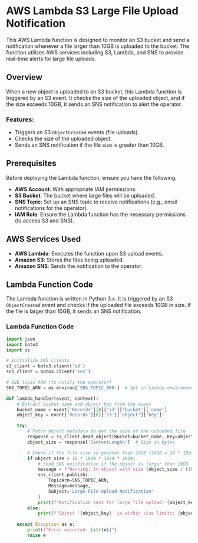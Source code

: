 # AWS Lambda S3 Large File Upload Notification

This AWS Lambda function is designed to monitor an S3 bucket and send a notification whenever a file larger than 10GB is uploaded to the bucket. The function utilizes AWS services including S3, Lambda, and SNS to provide real-time alerts for large file uploads.

## Overview

When a new object is uploaded to an S3 bucket, this Lambda function is triggered by an S3 event. It checks the size of the uploaded object, and if the size exceeds 10GB, it sends an SNS notification to alert the operator.

### Features:
- Triggers on S3 `ObjectCreated` events (file uploads).
- Checks the size of the uploaded object.
- Sends an SNS notification if the file size is greater than 10GB.

## Prerequisites

Before deploying the Lambda function, ensure you have the following:

- **AWS Account**: With appropriate IAM permissions.
- **S3 Bucket**: The bucket where large files will be uploaded.
- **SNS Topic**: Set up an SNS topic to receive notifications (e.g., email notifications for the operator).
- **IAM Role**: Ensure the Lambda function has the necessary permissions (to access S3 and SNS).

## AWS Services Used

- **AWS Lambda**: Executes the function upon S3 upload events.
- **Amazon S3**: Stores the files being uploaded.
- **Amazon SNS**: Sends the notification to the operator.

## Lambda Function Code

The Lambda function is written in Python 3.x. It is triggered by an S3 `ObjectCreated` event and checks if the uploaded file exceeds 10GB in size. If the file is larger than 10GB, it sends an SNS notification.

### Lambda Function Code

```python
import json
import boto3
import os

# Initialize AWS clients
s3_client = boto3.client('s3')
sns_client = boto3.client('sns')

# SNS topic ARN (to notify the operator)
SNS_TOPIC_ARN = os.environ['SNS_TOPIC_ARN']  # Set in Lambda environment variables

def lambda_handler(event, context):
    # Extract bucket name and object key from the event
    bucket_name = event['Records'][0]['s3']['bucket']['name']
    object_key = event['Records'][0]['s3']['object']['key']

    try:
        # Fetch object metadata to get the size of the uploaded file
        response = s3_client.head_object(Bucket=bucket_name, Key=object_key)
        object_size = response['ContentLength']  # Size in bytes

        # Check if the file size is greater than 10GB (10GB = 10 * 1024 * 1024 * 1024 bytes)
        if object_size > 10 * 1024 * 1024 * 1024:
            # Send SNS notification if the object is larger than 10GB
            message = f"Warning: An object with size {object_size / (1024 ** 3):.2f} GB was uploaded to S3 bucket '{bucket_name}'. Object Key: {object_key}"
            sns_client.publish(
                TopicArn=SNS_TOPIC_ARN,
                Message=message,
                Subject='Large File Upload Notification'
            )
            print(f"Notification sent for large file upload: {object_key}, size: {object_size / (1024 ** 3):.2f} GB")
        else:
            print(f"Object '{object_key}' is within size limits: {object_size / (1024 ** 3):.2f} GB")
    
    except Exception as e:
        print(f"Error occurred: {str(e)}")
        raise e

